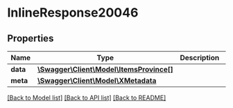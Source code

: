 # InlineResponse20046

## Properties
Name | Type | Description | Notes
------------ | ------------- | ------------- | -------------
**data** | [**\Swagger\Client\Model\ItemsProvince[]**](ItemsProvince.md) |  | [optional] 
**meta** | [**\Swagger\Client\Model\XMetadata**](XMetadata.md) |  | [optional] 

[[Back to Model list]](../../README.md#documentation-for-models) [[Back to API list]](../../README.md#documentation-for-api-endpoints) [[Back to README]](../../README.md)

